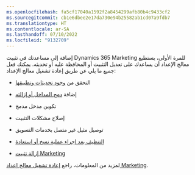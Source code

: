 ```yaml
---
ms.openlocfilehash: fa5cf17040a1592f2a8454299afb80b4c9433cf2
ms.sourcegitcommit: cb1e6dbee2e17da730e94b25582ab1cd07a9fdb7
ms.translationtype: HT
ms.contentlocale: ar-SA
ms.lasthandoff: 07/10/2022
ms.locfileid: "9132709"
---
```

إضافة إلى مساعدتك في تثبيت Dynamics 365 Marketing للمرة الأولى، يستطيع معالج الإعداد أن يساعدك على تعديل التثبيت أو المحافظة عليه أو تحديثه. يمكنك فعل جميع ما يلي عن طريق إعادة تشغيل معالج الإعداد:

-   التحقق من [وجود تحديثات وتطبيقها](/dynamics365/marketing/apply-updates?azure-portal=true)

-   إضافة [دمج المداخل أو إزالته](/dynamics365/marketing/portal-optional?azure-portal=true)

-   تكوين مدخل مدمج

-   إصلاح مشكلات التثبيت

-   توصيل مثيل غير متصل بخدمات التسويق

-   [التنظيف بعد إجراء عملية نسخ أو استعادة](/dynamics365/marketing/manage-marketing-environments?azure-portal=true)

-   [إزالة تثبيت Marketing](/dynamics365/marketing/uninstall-marketing?azure-portal=true)

لمزيد من المعلومات، راجع [إعادة تشغيل معالج إعداد Marketing](/dynamics365/marketing/re-run-setup?azure-portal=true).
